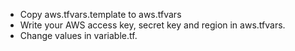 - Copy aws.tfvars.template to aws.tfvars
- Write your AWS access key, secret key and region in aws.tfvars.
- Change values in variable.tf.